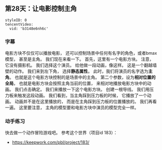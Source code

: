 ## 第28天：让电影控制主角
 
 
```@TencentVideo
styleID: 0
tencentVideo:
  vid: 'b3148e6nh6c'

```
 

### 字幕

电影方块不仅仅可以播放电影，
还可以控制场景中任何有名字的角色，或者bmax模型，
甚至是主角。
我们现在来看一下。
首先，这里有一个电影方块。
注意，它没有摄影机。
我们选择这个演员。
给他做一段动画，像这样。
这是一个翻越墙壁的动作。
我们来到左下角，
选择**静态属性**。
此时，我们将演员的名字选为**主角**。
也就是这个电影方块控制的是场景中的主角。
第二个参数，设为**相对位置的全局**，
也就是电影方块会按照主角当前的位置，
来相对地播放电影方块中的动画。
我们点击确定。
我们来播放一下这个电影方块。
创建一根导线。
我们用压力板来触发这段动画。
我们看到，当主角踩到压力板的时候，
它播放了一个动画。
动画并不是在这里播放的，
而是在主角踩到压力板的位置播放的。
我们再看一遍。
这里要注意，
主角的模型要和电影方块中演员的模型完全一样。

### 动手练习
快去做一个动作冒险游戏吧。 
参考这个世界（项目id 183）：
  - https://keepwork.com/pbl/project/183/
  
  